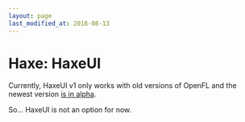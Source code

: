 ```yaml
---
layout: page
last_modified_at: 2018-08-13
---
```


# Haxe: HaxeUI

Currently, HaxeUI v1 only works with old versions of OpenFL and the newest version [is in alpha](https://github.com/haxeui/haxeui-core).

So... HaxeUI is not an option for now.
